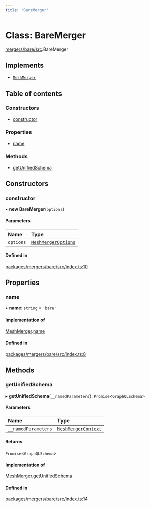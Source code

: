 ```yaml
---
title: 'BareMerger'
---
```


# Class: BareMerger

[mergers/bare/src](../modules/mergers_bare_src).BareMerger

## Implements

- [`MeshMerger`](/docs/api/interfaces/types_src.MeshMerger)

## Table of contents

### Constructors

- [constructor](mergers_bare_src.BareMerger#constructor)

### Properties

- [name](mergers_bare_src.BareMerger#name)

### Methods

- [getUnifiedSchema](mergers_bare_src.BareMerger#getunifiedschema)

## Constructors

### constructor

• **new BareMerger**(`options`)

#### Parameters

| Name | Type |
| :------ | :------ |
| `options` | [`MeshMergerOptions`](/docs/api/interfaces/types_src.MeshMergerOptions) |

#### Defined in

[packages/mergers/bare/src/index.ts:10](https://github.com/Urigo/graphql-mesh/blob/master/packages/mergers/bare/src/index.ts#L10)

## Properties

### name

• **name**: `string` = `'bare'`

#### Implementation of

[MeshMerger](/docs/api/interfaces/types_src.MeshMerger).[name](/docs/api/interfaces/types_src.MeshMerger#name)

#### Defined in

[packages/mergers/bare/src/index.ts:8](https://github.com/Urigo/graphql-mesh/blob/master/packages/mergers/bare/src/index.ts#L8)

## Methods

### getUnifiedSchema

▸ **getUnifiedSchema**(`__namedParameters`): `Promise`\<`GraphQLSchema`>

#### Parameters

| Name | Type |
| :------ | :------ |
| `__namedParameters` | [`MeshMergerContext`](/docs/api/interfaces/types_src.MeshMergerContext) |

#### Returns

`Promise`\<`GraphQLSchema`>

#### Implementation of

[MeshMerger](/docs/api/interfaces/types_src.MeshMerger).[getUnifiedSchema](/docs/api/interfaces/types_src.MeshMerger#getunifiedschema)

#### Defined in

[packages/mergers/bare/src/index.ts:14](https://github.com/Urigo/graphql-mesh/blob/master/packages/mergers/bare/src/index.ts#L14)
